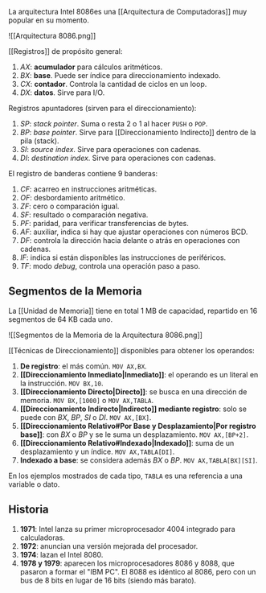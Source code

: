 La arquitectura Intel 8086es una [[Arquitectura de Computadoras]] muy popular en su momento.

![[Arquitectura 8086.png]]

[[Registros]] de propósito general:

1. $AX$: **acumulador** para cálculos aritméticos.
2. $BX$: **base**. Puede ser índice para direccionamiento indexado.
3. $CX$: **contador**. Controla la cantidad de ciclos en un loop.
4. $DX$: **datos**. Sirve para I/O.

Registros apuntadores (sirven para el direccionamiento):

1. $SP$: *stack pointer*. Suma o resta 2 o 1 al hacer `PUSH` o `POP`.
2. $BP$: *base pointer*. Sirve para [[Direccionamiento Indirecto]] dentro de la pila (stack).
3. $SI$: *source index*. Sirve para operaciones con cadenas.
4. $DI$: *destination index*. Sirve para operaciones con cadenas.

El registro de banderas contiene 9 banderas:

1. $CF$: acarreo en instrucciones aritméticas.
2. $OF$: desbordamiento aritmético.
3. $ZF$: cero o comparación igual.
4. $SF$: resultado o comparación negativa.
5. $PF$: paridad, para verificar transferencias de bytes.
6. $AF$: auxiliar, indica si hay que ajustar operaciones con números BCD.
7. $DF$: controla la dirección hacia delante o atrás en operaciones con cadenas.
8. $IF$: indica si están disponibles las instrucciones de periféricos.
9. $TF$: modo *debug*, controla una operación paso a paso.

## Segmentos de la Memoria

La [[Unidad de Memoria]] tiene en total 1 MB de capacidad, repartido en 16 segmentos de 64 KB cada uno.

![[Segmentos de la Memoria de la Arquitectura 8086.png]]

[[Técnicas de Direccionamiento]] disponibles para obtener los operandos:

1. **De registro**: el más común. `MOV AX,BX`.
2. **[[Direccionamiento Inmediato|Inmediato]]**: el operando es un literal en la instrucción. `MOV BX,10`.
3. **[[Direccionamiento Directo|Directo]]**: se busca en una dirección de memoria. `MOV BX,[1000]` o `MOV AX,TABLA`.
4. **[[Direccionamiento Indirecto|Indirecto]] mediante registro**: solo se puede con $BX$, $BP$, $SI$ o $DI$. `MOV AX,[BX]`.
5. **[[Direccionamiento Relativo#Por Base y Desplazamiento|Por registro base]]**: con $BX$ o $BP$ y se le suma un desplazamiento. `MOV AX,[BP+2]`.
6. **[[Direccionamiento Relativo#Indexado|Indexado]]**: suma de un desplazamiento y un índice. `MOV AX,TABLA[DI]`.
7. **Indexado a base**: se considera además $BX$ o $BP$. `MOV AX,TABLA[BX][SI]`.

En los ejemplos mostrados de cada tipo, `TABLA` es una referencia a una variable o dato.

## Historia

1. **1971**: Intel lanza su primer microprocesador 4004 integrado para calculadoras.
2. **1972**: anuncian una versión mejorada del procesador.
3. **1974**: lazan el Intel 8080.
4. **1978 y 1979**: aparecen los microprocesadores 8086 y 8088, que pasaron a formar el "IBM PC". El 8088 es idéntico al 8086, pero con un bus de 8 bits en lugar de 16 bits (siendo más barato).